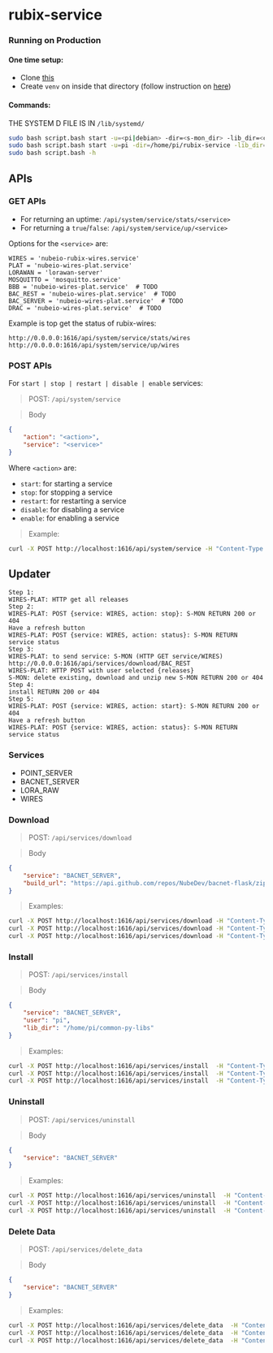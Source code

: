 # rubix-service

### Running on Production

#### One time setup:
- Clone [this](https://github.com/NubeIO/common-py-libs)
- Create `venv` on inside that directory (follow instruction on [here](https://github.com/NubeIO/common-py-libs#how-to-create))

#### Commands:
THE SYSTEM D FILE IS IN  `/lib/systemd/`

```bash
sudo bash script.bash start -u=<pi|debian> -dir=<s-mon_dir> -lib_dir=<common-py-libs-dir>
sudo bash script.bash start -u=pi -dir=/home/pi/rubix-service -lib_dir=/home/pi/common-py-libs
sudo bash script.bash -h
```

## APIs

### GET APIs
- For returning an uptime: `/api/system/service/stats/<service>`
- For returning a `true`/`false`: `/api/system/service/up/<service>`

Options for the `<service>` are:
```
WIRES = 'nubeio-rubix-wires.service'
PLAT = 'nubeio-wires-plat.service'
LORAWAN = 'lorawan-server'
MOSQUITTO = 'mosquitto.service'
BBB = 'nubeio-wires-plat.service'  # TODO
BAC_REST = 'nubeio-wires-plat.service'  # TODO
BAC_SERVER = 'nubeio-wires-plat.service'  # TODO
DRAC = 'nubeio-wires-plat.service'  # TODO
```

Example is top get the status of rubix-wires:
```
http://0.0.0.0:1616/api/system/service/stats/wires
http://0.0.0.0:1616/api/system/service/up/wires
```


### POST APIs

For `start | stop | restart | disable | enable` services: 

> POST: `/api/system/service`

> Body
```json
{
    "action": "<action>",
    "service": "<service>"
}
```

Where `<action>` are:
- `start`: for starting a service
- `stop`: for stopping a service
- `restart`: for restarting a service
- `disable`: for disabling a service
- `enable`: for enabling a service

> Example:
```bash
curl -X POST http://localhost:1616/api/system/service -H "Content-Type: application/json" -d '{"action": "restart","service":"wires"}'
```

## Updater

```
Step 1:
WIRES-PLAT: HTTP get all releases
Step 2: 
WIRES-PLAT: POST {service: WIRES, action: stop}: S-MON RETURN 200 or 404
Have a refresh button 
WIRES-PLAT: POST {service: WIRES, action: status}: S-MON RETURN service status
Step 3: 
WIRES-PLAT: to send service: S-MON (HTTP GET service/WIRES) http://0.0.0.0:1616/api/services/download/BAC_REST
WIRES-PLAT: HTTP POST with user selected {releases}  
S-MON: delete existing, download and unzip new S-MON RETURN 200 or 404
Step 4: 
install RETURN 200 or 404
Step 5: 
WIRES-PLAT: POST {service: WIRES, action: start}: S-MON RETURN 200 or 404
Have a refresh button 
WIRES-PLAT: POST {service: WIRES, action: status}: S-MON RETURN service status
```

### Services
- POINT_SERVER
- BACNET_SERVER
- LORA_RAW
- WIRES


### Download
> POST: `/api/services/download`

> Body
```json
{
    "service": "BACNET_SERVER",
    "build_url": "https://api.github.com/repos/NubeDev/bacnet-flask/zipball/v1.1.3"
}
```
>Examples:
```bash
curl -X POST http://localhost:1616/api/services/download -H "Content-Type: application/json" -d '{"service":"POINT_SERVER","build_url":"https://api.github.com/repos/NubeIO/rubix-point-server/zipball/v1.1.2"}'
curl -X POST http://localhost:1616/api/services/download -H "Content-Type: application/json" -d '{"service":"BACNET_SERVER","build_url":"https://api.github.com/repos/NubeIO/rubix-bacnet-server/zipball/v1.1.8"}'
curl -X POST http://localhost:1616/api/services/download -H "Content-Type: application/json" -d '{"service":"WIRES","build_url":"https://api.github.com/repos/NubeIO/wires-builds/zipball/v1.8.2"}'
```


### Install
> POST: `/api/services/install`

> Body
```json
{   
    "service": "BACNET_SERVER",
    "user": "pi",
    "lib_dir": "/home/pi/common-py-libs"
}
```
> Examples:
```bash
curl -X POST http://localhost:1616/api/services/install  -H "Content-Type: application/json" -d '{"service":"POINT_SERVER","user":"pi","lib_dir":"/home/pi/common-py-libs"}'
curl -X POST http://localhost:1616/api/services/install  -H "Content-Type: application/json" -d '{"service":"BACNET_SERVER","user":"pi","lib_dir":"/home/pi/common-py-libs"}'
curl -X POST http://localhost:1616/api/services/install  -H "Content-Type: application/json" -d '{"service":"WIRES","user":"pi"}'
```


### Uninstall
> POST: `/api/services/uninstall`

> Body
```json
{   
    "service": "BACNET_SERVER"
}
```
> Examples:
```bash
curl -X POST http://localhost:1616/api/services/uninstall  -H "Content-Type: application/json" -d '{"service":"POINT_SERVER"}'
curl -X POST http://localhost:1616/api/services/uninstall  -H "Content-Type: application/json" -d '{"service":"BACNET_SERVER"}'
curl -X POST http://localhost:1616/api/services/uninstall  -H "Content-Type: application/json" -d '{"service":"WIRES"}'
```


### Delete Data
> POST: `/api/services/delete_data`

> Body
```json
{   
    "service": "BACNET_SERVER"
}
```
> Examples:
```bash
curl -X POST http://localhost:1616/api/services/delete_data  -H "Content-Type: application/json" -d '{"service":"POINT_SERVER"}'
curl -X POST http://localhost:1616/api/services/delete_data  -H "Content-Type: application/json" -d '{"service":"BACNET_SERVER"}'
curl -X POST http://localhost:1616/api/services/delete_data  -H "Content-Type: application/json" -d '{"service":"WIRES"}'
```